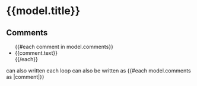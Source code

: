 <h1>{{model.title}}</h1>

<h2>Comments</h2>


<ul>
{{#each comment in model.comments}}
<li>{{comment.text}}</li>
{{/each}}
</ul>



can also written each loop can also be written as {{#each model.comments as |comment|}} 
